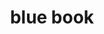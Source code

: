 ---
layout: smileys&emotion
title: blue book
emoji: blue_book
permalink: 📘.html
image: assets/img/3moji/blue_book.png
---